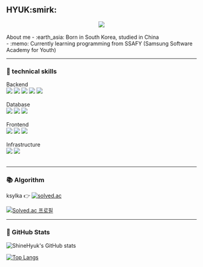<h2>HYUK:smirk:</h2>
<div align="center">
  <img src="https://img.shields.io/badge/Portfolio-000000?style=flat&logo=Notion&logoColor=white"/>
</div>
</br>
About me
- :earth_asia: Born in South Korea, studied in China</br>
- :memo: Currently learning programming from SSAFY (Samsung Software Academy for Youth) </br>


-----  
 ### 🔨 technical skills  
 <div>
  <div>Backend</div>
  <img src="https://img.shields.io/badge/java-007396?style=flat"/>
  <img src="https://img.shields.io/badge/spring-6DB33F?style=flat&logo=spring&logoColor=white"> 
  <img src="https://img.shields.io/badge/springBoot-6DB33F?style=flat&logo=springBoot&logoColor=white"> 
  <img src="https://img.shields.io/badge/JUnit5-25A162?style=flat&logo=JUnit5&logoColor=white"> 
  <img src="https://img.shields.io/badge/Postman-FF6C37?style=flat-square&logo=Postman&logoColor=white"/>
  <br/><br/>
  <div>Database</div>
  <img src="https://img.shields.io/badge/mysql-4479A1?style=flat&logo=mysql&logoColor=white"> 
  <img src="https://img.shields.io/badge/MariaDB-003545?style=flat-square&logo=mariaDB&logoColor=white"/>
  <img src="https://img.shields.io/badge/MongoDB-47A248?style=flat-square&logo=MongoDB&logoColor=white"/>
  <br/><br/>
  <div>Frontend</div>
  <img src="https://img.shields.io/badge/vue.js-4FC08D?style=flat&logo=vue.js&logoColor=white"> 
  <img src="https://img.shields.io/badge/React-61DAFB?style=flat-square&logo=React&logoColor=black"/>
  <img src="https://img.shields.io/badge/Flutter-02569B?style=flat-square&logo=flutter&logoColor=white"/>
    <br/><br/>
  <div>Infrastructure</div>
  <img src="https://img.shields.io/badge/Amazon AWS-232F3E?style=flat-square&logo=amazonaws&logoColor=white"/>
  <img src="https://img.shields.io/badge/Docker-2496ED?style=flat-square&logo=Docker&logoColor=white"/>
    <br/><br/>
</div>

-----  
### 📚 Algorithm  
ksylka 👉 [![solved.ac](https://img.shields.io/badge/solved.ac-98FB98?style=flat)](https://solved.ac/profile/ksylka)  

[![Solved.ac
프로필](http://mazassumnida.wtf/api/generate_badge?boj=ksylka)](https://solved.ac/ksylka)
  
-----
### 📝 GitHub Stats
![ShineHyuk's GitHub stats](https://github-readme-stats.vercel.app/api?username=ShineHyuk&show_icons=true&theme=great-gatsby)</br>

[![Top Langs](https://github-readme-stats.vercel.app/api/top-langs/?username=ShineHyuk&langs_count=8)](https://github.com/ShineHyuk/github-readme-stats)
